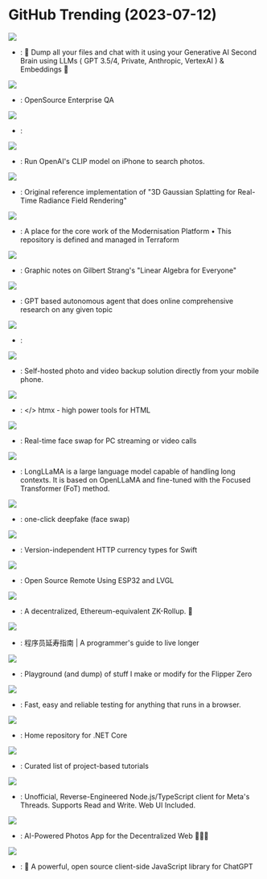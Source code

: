 # GitHub Trending (2023-07-12)

![](https://img.shields.io/badge/TypeScript-New%201-green?style=flat-square&logo=appveyor)
- [](https://github.comundefined): 🧠 Dump all your files and chat with it using your Generative AI Second Brain using LLMs ( GPT 3.5/4, Private, Anthropic, VertexAI ) & Embeddings 🧠

![](https://img.shields.io/badge/Python-New%20306-green?style=flat-square&logo=appveyor)
- [](https://github.comundefined): OpenSource Enterprise QA

![](https://img.shields.io/badge/Jupyter%20Notebook-New%20911-green?style=flat-square&logo=appveyor)
- [](https://github.comundefined): 

![](https://img.shields.io/badge/Swift-New%20163-green?style=flat-square&logo=appveyor)
- [](https://github.comundefined): Run OpenAI's CLIP model on iPhone to search photos.

![](https://img.shields.io/badge/Python-New%2057-green?style=flat-square&logo=appveyor)
- [](https://github.comundefined): Original reference implementation of "3D Gaussian Splatting for Real-Time Radiance Field Rendering"

![](https://img.shields.io/badge/HCL-New%2022-green?style=flat-square&logo=appveyor)
- [](https://github.comundefined): A place for the core work of the Modernisation Platform • This repository is defined and managed in Terraform

![](https://img.shields.io/badge/PostScript-New%20514-green?style=flat-square&logo=appveyor)
- [](https://github.comundefined): Graphic notes on Gilbert Strang's "Linear Algebra for Everyone"

![](https://img.shields.io/badge/Python-New%20224-green?style=flat-square&logo=appveyor)
- [](https://github.comundefined): GPT based autonomous agent that does online comprehensive research on any given topic

![](https://img.shields.io/badge/Jupyter%20Notebook-New%20127-green?style=flat-square&logo=appveyor)
- [](https://github.comundefined): 

![](https://img.shields.io/badge/TypeScript-New%20310-green?style=flat-square&logo=appveyor)
- [](https://github.comundefined): Self-hosted photo and video backup solution directly from your mobile phone.

![](https://img.shields.io/badge/JavaScript-New%20149-green?style=flat-square&logo=appveyor)
- [](https://github.comundefined): </> htmx - high power tools for HTML

![](https://img.shields.io/badge/Python-New%2024-green?style=flat-square&logo=appveyor)
- [](https://github.comundefined): Real-time face swap for PC streaming or video calls

![](https://img.shields.io/badge/Jupyter%20Notebook-New%20188-green?style=flat-square&logo=appveyor)
- [](https://github.comundefined): LongLLaMA is a large language model capable of handling long contexts. It is based on OpenLLaMA and fine-tuned with the Focused Transformer (FoT) method.

![](https://img.shields.io/badge/Python-New%20347-green?style=flat-square&logo=appveyor)
- [](https://github.comundefined): one-click deepfake (face swap)

![](https://img.shields.io/badge/Swift-New%20183-green?style=flat-square&logo=appveyor)
- [](https://github.comundefined): Version-independent HTTP currency types for Swift

![](https://img.shields.io/badge/C-New%2061-green?style=flat-square&logo=appveyor)
- [](https://github.comundefined): Open Source Remote Using ESP32 and LVGL

![](https://img.shields.io/badge/HTML-New%20101-green?style=flat-square&logo=appveyor)
- [](https://github.comundefined): A decentralized, Ethereum-equivalent ZK-Rollup. 🥁

![](https://img.shields.io/badge/none-New%2079-green?style=flat-square&logo=appveyor)
- [](https://github.comundefined): 程序员延寿指南 | A programmer's guide to live longer

![](https://img.shields.io/badge/C-New%2041-green?style=flat-square&logo=appveyor)
- [](https://github.comundefined): Playground (and dump) of stuff I make or modify for the Flipper Zero

![](https://img.shields.io/badge/JavaScript-New%2030-green?style=flat-square&logo=appveyor)
- [](https://github.comundefined): Fast, easy and reliable testing for anything that runs in a browser.

![](https://img.shields.io/badge/PowerShell-New%2010-green?style=flat-square&logo=appveyor)
- [](https://github.comundefined): Home repository for .NET Core

![](https://img.shields.io/badge/none-New%20288-green?style=flat-square&logo=appveyor)
- [](https://github.comundefined): Curated list of project-based tutorials

![](https://img.shields.io/badge/TypeScript-New%20243-green?style=flat-square&logo=appveyor)
- [](https://github.comundefined): Unofficial, Reverse-Engineered Node.js/TypeScript client for Meta's Threads. Supports Read and Write. Web UI Included.

![](https://img.shields.io/badge/Go-New%20521-green?style=flat-square&logo=appveyor)
- [](https://github.comundefined): AI-Powered Photos App for the Decentralized Web 🌈💎✨

![](https://img.shields.io/badge/JavaScript-New%20238-green?style=flat-square&logo=appveyor)
- [](https://github.comundefined): 🤖 A powerful, open source client-side JavaScript library for ChatGPT

